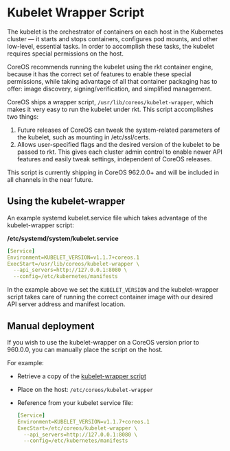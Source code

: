 # Kubelet Wrapper Script

The kubelet is the orchestrator of containers on each host in the Kubernetes cluster — it starts and stops containers, configures pod mounts, and other low-level, essential tasks. In order to accomplish these tasks, the kubelet requires special permissions on the host.

CoreOS recommends running the kubelet using the rkt container engine, because it has the correct set of features to enable these special permissions, while taking advantage of all that container packaging has to offer: image discovery, signing/verification, and simplified management.

CoreOS ships a wrapper script, `/usr/lib/coreos/kubelet-wrapper`, which makes it very easy to run the kubelet under rkt. This script accomplishes two things:

1. Future releases of CoreOS can tweak the system-related parameters of the kubelet, such as mounting in /etc/ssl/certs.
1. Allows user-specified flags and the desired version of the kubelet to be passed to rkt. This gives each cluster admin control to enable newer API features and easily tweak settings, independent of CoreOS releases.

This script is currently shipping in CoreOS 962.0.0+ and will be included in all channels in the near future.

## Using the kubelet-wrapper

An example systemd kubelet.service file which takes advantage of the kubelet-wrapper script:

**/etc/systemd/system/kubelet.service**

```yaml
[Service]
Environment=KUBELET_VERSION=v1.1.7+coreos.1
ExecStart=/usr/lib/coreos/kubelet-wrapper \
  --api_servers=http://127.0.0.1:8080 \
  --config=/etc/kubernetes/manifests
```

In the example above we set the `KUBELET_VERSION` and the kubelet-wrapper script takes care of running the correct container image with our desired API server address and manifest location.

## Manual deployment

If you wish to use the kubelet-wrapper on a CoreOS version prior to 960.0.0, you can manually place the script on the host.

For example:

- Retrieve a copy of the [kubelet-wrapper script](https://github.com/coreos/coreos-overlay/blob/master/app-admin/kubelet-wrapper/files/kubelet-wrapper)
- Place on the host: `/etc/coreos/kubelet-wrapper`
- Reference from your kubelet service file:

    ```yaml
    [Service]
    Environment=KUBELET_VERSION=v1.1.7+coreos.1
    ExecStart=/etc/coreos/kubelet-wrapper \
      --api_servers=http://127.0.0.1:8080 \
      --config=/etc/kubernetes/manifests
    ```
